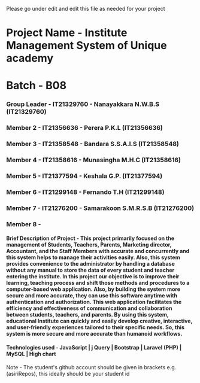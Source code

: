 Please go under edit and edit this file as needed for your project

# Project Name - Institute Management System of Unique academy 
# Batch - B08
### Group Leader - IT21329760 - Nanayakkara N.W.B.S (IT21329760)
### Member 2 - IT21356636 - Perera P.K.L (IT21356636) 
### Member 3 - IT21358548 - Bandara S.S.A.I.S (IT21358548)
### Member 4 - IT21358616 - Munasingha M.H.C (IT21358616)
### Member 5 - IT21377594 - Keshala G.P. (IT21377594)
### Member 6 - IT21299148 - Fernando T.H (IT21299148)
### Member 7 - IT21276200 - Samarakoon S.M.R.S.B (IT21276200)
### Member 8 - 

#### Brief Description of Project - This project primarily focused on the management of Students, Teachers, Parents, Marketing director, Accountant, and the Staff Members with accurate and concurrently and this system helps to manage their activities easily. Also, this system provides convenience to the administrator by handling a database without any manual to store the data of every student and teacher entering the institute. In this project our objective is to improve their learning, teaching process and shift those methods and procedures to a computer-based web application. Also, by building the system more secure and more accurate, they can use this software anytime with authentication and authorization. This web application facilitates the efficiency and effectiveness of communication and collaboration between students, teachers, and parents. By using this system, educational Institute can quickly and easily develop creative, interactive, and user-friendly experiences tailored to their specific needs. So, this system is more secure and more accurate than humanoid workflows.
#### Technologies used - JavaScript | j Query | Bootstrap | Laravel (PHP) | MySQL | High chart

Note - The student's github account should be given in brackets e.g. (asiriRepos), this ideally should be your student id 

